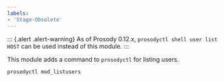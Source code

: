 ```yaml
---
labels:
- 'Stage-Obsolete'
---
```


::: {.alert .alert-warning}
As of Prosody 0.12.x, `prosodyctl shell user list HOST` can be used
instead of this module.
:::

This module adds a command to `prosodyctl` for listing users.

``` sh
prosodyctl mod_listusers
```
